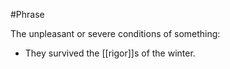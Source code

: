 #Phrase

The unpleasant or severe conditions of something:

- They survived the [[rigor]]s of the winter.